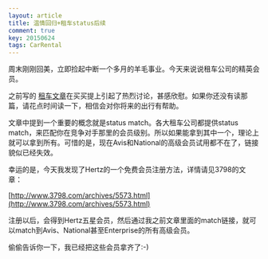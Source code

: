 ```yaml
---
layout: article
title: 温情回归+租车status后续
comment: true
key: 20150624
tags: CarRental
---
```


周末刚刚回美，立即捡起中断一个多月的羊毛事业。今天来说说租车公司的精英会员。

之前写的
[租车文章](https://willguxy.wordpress.com/2015/05/08/%E5%A6%82%E4%BD%95%E5%BE%97%E5%88%B0%E4%BE%BF%E5%AE%9C%E5%8F%88%E9%AB%98%E7%AB%AF%E7%9A%84%E7%A7%9F%E8%BD%A6%E4%BA%AB%E5%8F%97%EF%BC%9F/)在买买提上引起了热烈讨论，甚感欣慰。如果你还没有读那篇，请花点时间读一下，相信会对你将来的出行有帮助。

文章中提到一个重要的概念就是status match。各大租车公司都提供status match，来匹配你在竞争对手那里的会员级别。所以如果能拿到其中一个，理论上就可以拿到所有。可惜的是，现在Avis和National的高级会员试用都不在了，链接貌似已经失效。

幸运的是，今天我发现了Hertz的一个免费会员注册方法，详情请见3798的文章：


[http://www.3798.com/archives/5573.html](http://www.3798.com/archives/5573.html)

注册以后，会得到Hertz五星会员，然后通过我之前文章里面的match链接，就可以match到Avis、National甚至Enterprise的所有高级会员。

偷偷告诉你一下，我已经把这些会员拿齐了:-)
